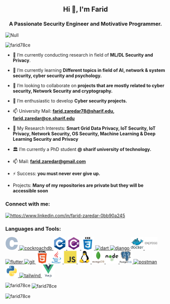 <!-- <h1 align="center"> Life is too short!</h1> -->
<!-- (url)<img align="middle" src="https://wallup.net/wp-content/uploads/2017/11/17/281809-motivational.jpg" style="margin-left:auto; margin-right:auto;"> -->

<h2 align="center">Hi 👋, I'm Farid</h2>
<h3 align="center">A Passionate Security Engineer and Motivative Programmer.</h3>
<img src="https://pbs.twimg.com/media/GfRtnDJbgAA92WR?format=jpg&name=4096x4096" alt="Null" width="700" height="550"> <!-- ![image](https://github.com/Farid78CE/Farid78CE/assets/61583433/aceacc55-2334-44a2-bb5c-c94f4f34e3ce)-->
<!-- (https://wallup.net/wp-content/uploads/2017/11/17/281809-motivational.jpg) --> 
<p align="left"> 
  <img src="https://komarev.com/ghpvc/?username=farid78ce&label=Profile%20views&color=0e75b6&style=flat" alt="farid78ce" /> 
</p>

- 🔭 I’m currently conducting research in field of **ML/DL Security and Privacy**.

- 🌱 I’m currently learning **Different topics in field of AI, network & system security, cyber security and psychology.**

- 👯 I’m looking to collaborate on **projects that are mostly related to cyber security, Network Security and cryptography.**

- 🤝 I’m enthusiastic to develop **Cyber security projects.**

- 📫 University Mail: **farid.zaredar78@sharif.edu, farid.zaredar@ce.sharif.edu**

- 🔎 My Research Interests: **Smart Grid Data Privacy, IoT Security, IoT Privacy, Network Security, OS Security, Machine Learning & Deep Learning Security and Privacy**

- 🏛️ I’m currently a PhD student **@ sharif university of technology.**

- 📫 Mail: **farid.zaredar@gmail.com**

- ⚡ Success: **you must never ever give up.**

- Projects: **Many of my repositories are private but they will be accessible soon** 

<h3 align="left">Connect with me:</h3>
<p align="left">
<a href="https://www.linkedin.com/in/farid-zaredar/" target="blank"><img align="center" src="https://raw.githubusercontent.com/rahuldkjain/github-profile-readme-generator/master/src/images/icons/Social/linked-in-alt.svg" alt="https://www.linkedin.com/in/farid-zaredar-0bb90a245" height="30" width="40" /></a>
</p>

<h3 align="left">Languages and Tools:</h3>
<p align="left"> <a href="https://www.cprogramming.com/" target="_blank" rel="noreferrer"> <img src="https://raw.githubusercontent.com/devicons/devicon/master/icons/c/c-original.svg" alt="c" width="40" height="40"/> </a> <a href="https://www.cockroachlabs.com/product/cockroachdb/" target="_blank" rel="noreferrer"> <img src="https://cdn.worldvectorlogo.com/logos/cockroachdb.svg" alt="cockroachdb" width="40" height="40"/> </a> <a href="https://www.w3schools.com/cpp/" target="_blank" rel="noreferrer"> <img src="https://raw.githubusercontent.com/devicons/devicon/master/icons/cplusplus/cplusplus-original.svg" alt="cplusplus" width="40" height="40"/> </a> <a href="https://www.w3schools.com/cs/" target="_blank" rel="noreferrer"> <img src="https://raw.githubusercontent.com/devicons/devicon/master/icons/csharp/csharp-original.svg" alt="csharp" width="40" height="40"/> </a> <a href="https://www.w3schools.com/css/" target="_blank" rel="noreferrer"> <img src="https://raw.githubusercontent.com/devicons/devicon/master/icons/css3/css3-original-wordmark.svg" alt="css3" width="40" height="40"/> </a> <a href="https://dart.dev" target="_blank" rel="noreferrer"> <img src="https://www.vectorlogo.zone/logos/dartlang/dartlang-icon.svg" alt="dart" width="40" height="40"/> </a> <a href="https://www.djangoproject.com/" target="_blank" rel="noreferrer"> <img src="https://cdn.worldvectorlogo.com/logos/django.svg" alt="django" width="40" height="40"/> </a> <a href="https://www.docker.com/" target="_blank" rel="noreferrer"> <img src="https://raw.githubusercontent.com/devicons/devicon/master/icons/docker/docker-original-wordmark.svg" alt="docker" width="40" height="40"/> </a> <a href="https://expressjs.com" target="_blank" rel="noreferrer"> <img src="https://raw.githubusercontent.com/devicons/devicon/master/icons/express/express-original-wordmark.svg" alt="express" width="40" height="40"/> </a> <a href="https://flutter.dev" target="_blank" rel="noreferrer"> <img src="https://www.vectorlogo.zone/logos/flutterio/flutterio-icon.svg" alt="flutter" width="40" height="40"/> </a> <a href="https://git-scm.com/" target="_blank" rel="noreferrer"> <img src="https://www.vectorlogo.zone/logos/git-scm/git-scm-icon.svg" alt="git" width="40" height="40"/> </a> <a href="https://www.w3.org/html/" target="_blank" rel="noreferrer"> <img src="https://raw.githubusercontent.com/devicons/devicon/master/icons/html5/html5-original-wordmark.svg" alt="html5" width="40" height="40"/> </a> <a href="https://www.java.com" target="_blank" rel="noreferrer"> <img src="https://raw.githubusercontent.com/devicons/devicon/master/icons/java/java-original.svg" alt="java" width="40" height="40"/> </a> <a href="https://developer.mozilla.org/en-US/docs/Web/JavaScript" target="_blank" rel="noreferrer"> <img src="https://raw.githubusercontent.com/devicons/devicon/master/icons/javascript/javascript-original.svg" alt="javascript" width="40" height="40"/> </a> <a href="https://www.linux.org/" target="_blank" rel="noreferrer"> <img src="https://raw.githubusercontent.com/devicons/devicon/master/icons/linux/linux-original.svg" alt="linux" width="40" height="40"/> </a> <a href="https://www.mongodb.com/" target="_blank" rel="noreferrer"> <img src="https://raw.githubusercontent.com/devicons/devicon/master/icons/mongodb/mongodb-original-wordmark.svg" alt="mongodb" width="40" height="40"/> </a> <a href="https://nodejs.org" target="_blank" rel="noreferrer"> <img src="https://raw.githubusercontent.com/devicons/devicon/master/icons/nodejs/nodejs-original-wordmark.svg" alt="nodejs" width="40" height="40"/> </a> <a href="https://www.postgresql.org" target="_blank" rel="noreferrer"> <img src="https://raw.githubusercontent.com/devicons/devicon/master/icons/postgresql/postgresql-original-wordmark.svg" alt="postgresql" width="40" height="40"/> </a> <a href="https://postman.com" target="_blank" rel="noreferrer"> <img src="https://www.vectorlogo.zone/logos/getpostman/getpostman-icon.svg" alt="postman" width="40" height="40"/> </a> <a href="https://www.python.org" target="_blank" rel="noreferrer"> <img src="https://raw.githubusercontent.com/devicons/devicon/master/icons/python/python-original.svg" alt="python" width="40" height="40"/> </a> <a href="https://tailwindcss.com/" target="_blank" rel="noreferrer"> <img src="https://www.vectorlogo.zone/logos/tailwindcss/tailwindcss-icon.svg" alt="tailwind" width="40" height="40"/> </a> <a href="https://vuejs.org/" target="_blank" rel="noreferrer"> <img src="https://raw.githubusercontent.com/devicons/devicon/master/icons/vuejs/vuejs-original-wordmark.svg" alt="vuejs" width="40" height="40"/> </a> </p>

<p><img align="left" src="https://github-readme-stats.vercel.app/api/top-langs?username=farid78ce&show_icons=true&locale=en&layout=compact" alt="farid78ce" /></p>

<p>&nbsp;<img align="center" src="https://github-readme-stats.vercel.app/api?username=farid78ce&show_icons=true&locale=en" alt="farid78ce" /></p>

<p><img align="center" src="https://github-readme-streak-stats.herokuapp.com/?user=farid78ce&" alt="farid78ce" /></p>

